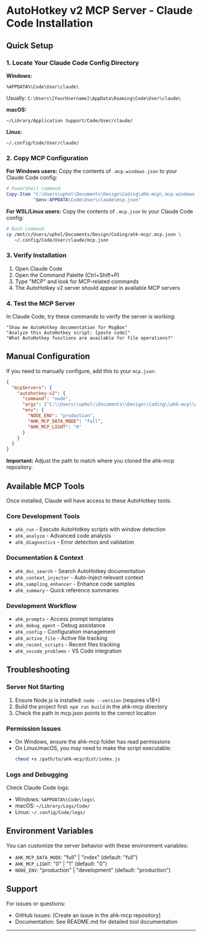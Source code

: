 # AutoHotkey v2 MCP Server - Claude Code Installation

## Quick Setup

### 1. Locate Your Claude Code Config Directory

**Windows:**
```
%APPDATA%\Code\User\claude\
```
Usually: `C:\Users\[YourUsername]\AppData\Roaming\Code\User\claude\`

**macOS:**
```
~/Library/Application Support/Code/User/claude/
```

**Linux:**
```
~/.config/Code/User/claude/
```

### 2. Copy MCP Configuration

**For Windows users:**
Copy the contents of `.mcp.windows.json` to your Claude Code config:

```powershell
# PowerShell command
Copy-Item "C:\Users\uphol\Documents\Design\Coding\ahk-mcp\.mcp.windows.json" `
          "$env:APPDATA\Code\User\claude\mcp.json"
```

**For WSL/Linux users:**
Copy the contents of `.mcp.json` to your Claude Code config:

```bash
# Bash command
cp /mnt/c/Users/uphol/Documents/Design/Coding/ahk-mcp/.mcp.json \
   ~/.config/Code/User/claude/mcp.json
```

### 3. Verify Installation

1. Open Claude Code
2. Open the Command Palette (Ctrl+Shift+P)
3. Type "MCP" and look for MCP-related commands
4. The AutoHotkey v2 server should appear in available MCP servers

### 4. Test the MCP Server

In Claude Code, try these commands to verify the server is working:

```
"Show me AutoHotkey documentation for MsgBox"
"Analyze this AutoHotkey script: [paste code]"
"What AutoHotkey functions are available for file operations?"
```

## Manual Configuration

If you need to manually configure, add this to your `mcp.json`:

```json
{
  "mcpServers": {
    "autohotkey-v2": {
      "command": "node",
      "args": ["C:\\Users\\uphol\\Documents\\Design\\Coding\\ahk-mcp\\dist\\index.js"],
      "env": {
        "NODE_ENV": "production",
        "AHK_MCP_DATA_MODE": "full",
        "AHK_MCP_LIGHT": "0"
      }
    }
  }
}
```

**Important:** Adjust the path to match where you cloned the ahk-mcp repository.

## Available MCP Tools

Once installed, Claude will have access to these AutoHotkey tools:

### Core Development Tools
- `ahk_run` - Execute AutoHotkey scripts with window detection
- `ahk_analyze` - Advanced code analysis
- `ahk_diagnostics` - Error detection and validation

### Documentation & Context
- `ahk_doc_search` - Search AutoHotkey documentation
- `ahk_context_injector` - Auto-inject relevant context
- `ahk_sampling_enhancer` - Enhance code samples
- `ahk_summary` - Quick reference summaries

### Development Workflow
- `ahk_prompts` - Access prompt templates
- `ahk_debug_agent` - Debug assistance
- `ahk_config` - Configuration management
- `ahk_active_file` - Active file tracking
- `ahk_recent_scripts` - Recent files tracking
- `ahk_vscode_problems` - VS Code integration

## Troubleshooting

### Server Not Starting
1. Ensure Node.js is installed: `node --version` (requires v18+)
2. Build the project first: `npm run build` in the ahk-mcp directory
3. Check the path in mcp.json points to the correct location

### Permission Issues
- On Windows, ensure the ahk-mcp folder has read permissions
- On Linux/macOS, you may need to make the script executable:
  ```bash
  chmod +x /path/to/ahk-mcp/dist/index.js
  ```

### Logs and Debugging
Check Claude Code logs:
- Windows: `%APPDATA%\Code\logs\`
- macOS: `~/Library/Logs/Code/`
- Linux: `~/.config/Code/logs/`

## Environment Variables

You can customize the server behavior with these environment variables:

- `AHK_MCP_DATA_MODE`: "full" | "index" (default: "full")
- `AHK_MCP_LIGHT`: "0" | "1" (default: "0")
- `NODE_ENV`: "production" | "development" (default: "production")

## Support

For issues or questions:
- GitHub Issues: [Create an issue in the ahk-mcp repository]
- Documentation: See README.md for detailed tool documentation

---
